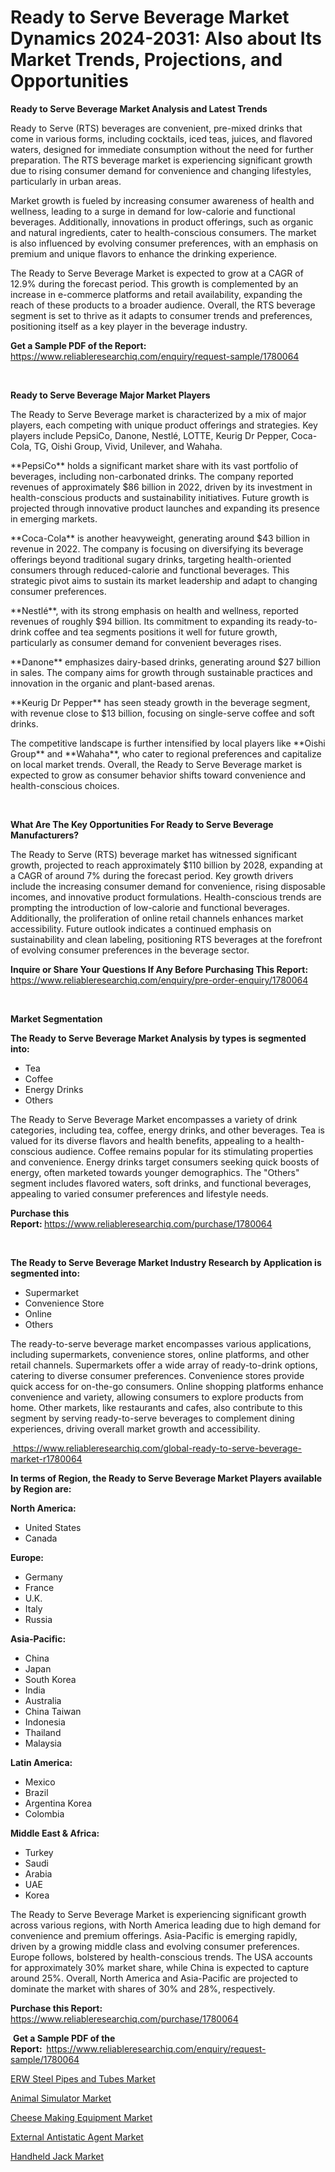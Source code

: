 <p><h1>Ready to Serve Beverage Market Dynamics 2024-2031: Also about Its Market Trends, Projections, and Opportunities</h1></p><p><strong>Ready to Serve Beverage Market Analysis and Latest Trends</strong></p>
<p><p>Ready to Serve (RTS) beverages are convenient, pre-mixed drinks that come in various forms, including cocktails, iced teas, juices, and flavored waters, designed for immediate consumption without the need for further preparation. The RTS beverage market is experiencing significant growth due to rising consumer demand for convenience and changing lifestyles, particularly in urban areas. </p><p>Market growth is fueled by increasing consumer awareness of health and wellness, leading to a surge in demand for low-calorie and functional beverages. Additionally, innovations in product offerings, such as organic and natural ingredients, cater to health-conscious consumers. The market is also influenced by evolving consumer preferences, with an emphasis on premium and unique flavors to enhance the drinking experience. </p><p>The Ready to Serve Beverage Market is expected to grow at a CAGR of 12.9% during the forecast period. This growth is complemented by an increase in e-commerce platforms and retail availability, expanding the reach of these products to a broader audience. Overall, the RTS beverage segment is set to thrive as it adapts to consumer trends and preferences, positioning itself as a key player in the beverage industry.</p></p>
<p><strong>Get a Sample PDF of the Report:&nbsp;</strong> <a href="https://www.reliableresearchiq.com/enquiry/request-sample/1780064?utm_campaign=1476&utm_medium=2&utm_source=Github&utm_content=ia&utm_term=09102024&utm_id=ready-to-serve-beverage">https://www.reliableresearchiq.com/enquiry/request-sample/1780064</a></p>
<p>&nbsp;</p>
<p><strong>Ready to Serve Beverage Major Market Players</strong></p>
<p><p>The Ready to Serve Beverage market is characterized by a mix of major players, each competing with unique product offerings and strategies. Key players include PepsiCo, Danone, Nestlé, LOTTE, Keurig Dr Pepper, Coca-Cola, TG, Oishi Group, Vivid, Unilever, and Wahaha.</p><p>**PepsiCo** holds a significant market share with its vast portfolio of beverages, including non-carbonated drinks. The company reported revenues of approximately $86 billion in 2022, driven by its investment in health-conscious products and sustainability initiatives. Future growth is projected through innovative product launches and expanding its presence in emerging markets.</p><p>**Coca-Cola** is another heavyweight, generating around $43 billion in revenue in 2022. The company is focusing on diversifying its beverage offerings beyond traditional sugary drinks, targeting health-oriented consumers through reduced-calorie and functional beverages. This strategic pivot aims to sustain its market leadership and adapt to changing consumer preferences.</p><p>**Nestlé**, with its strong emphasis on health and wellness, reported revenues of roughly $94 billion. Its commitment to expanding its ready-to-drink coffee and tea segments positions it well for future growth, particularly as consumer demand for convenient beverages rises.</p><p>**Danone** emphasizes dairy-based drinks, generating around $27 billion in sales. The company aims for growth through sustainable practices and innovation in the organic and plant-based arenas.</p><p>**Keurig Dr Pepper** has seen steady growth in the beverage segment, with revenue close to $13 billion, focusing on single-serve coffee and soft drinks. </p><p>The competitive landscape is further intensified by local players like **Oishi Group** and **Wahaha**, who cater to regional preferences and capitalize on local market trends. Overall, the Ready to Serve Beverage market is expected to grow as consumer behavior shifts toward convenience and health-conscious choices.</p></p>
<p>&nbsp;</p>
<p><strong>What Are The Key Opportunities For Ready to Serve Beverage Manufacturers?</strong></p>
<p><p>The Ready to Serve (RTS) beverage market has witnessed significant growth, projected to reach approximately $110 billion by 2028, expanding at a CAGR of around 7% during the forecast period. Key growth drivers include the increasing consumer demand for convenience, rising disposable incomes, and innovative product formulations. Health-conscious trends are prompting the introduction of low-calorie and functional beverages. Additionally, the proliferation of online retail channels enhances market accessibility. Future outlook indicates a continued emphasis on sustainability and clean labeling, positioning RTS beverages at the forefront of evolving consumer preferences in the beverage sector.</p></p>
<p><strong>Inquire or Share Your Questions If Any Before Purchasing This Report:</strong> <a href="https://www.reliableresearchiq.com/enquiry/pre-order-enquiry/1780064?utm_campaign=1476&utm_medium=2&utm_source=Github&utm_content=ia&utm_term=09102024&utm_id=ready-to-serve-beverage">https://www.reliableresearchiq.com/enquiry/pre-order-enquiry/1780064</a></p>
<p>&nbsp;</p>
<p><strong>Market Segmentation</strong></p>
<p><strong>The Ready to Serve Beverage Market Analysis by types is segmented into:</strong></p>
<p><ul><li>Tea</li><li>Coffee</li><li>Energy Drinks</li><li>Others</li></ul></p>
<p><p>The Ready to Serve Beverage Market encompasses a variety of drink categories, including tea, coffee, energy drinks, and other beverages. Tea is valued for its diverse flavors and health benefits, appealing to a health-conscious audience. Coffee remains popular for its stimulating properties and convenience. Energy drinks target consumers seeking quick boosts of energy, often marketed towards younger demographics. The "Others" segment includes flavored waters, soft drinks, and functional beverages, appealing to varied consumer preferences and lifestyle needs.</p></p>
<p><strong>Purchase this Report:&nbsp;</strong><a href="https://www.reliableresearchiq.com/purchase/1780064?utm_campaign=1476&utm_medium=2&utm_source=Github&utm_content=ia&utm_term=09102024&utm_id=ready-to-serve-beverage">https://www.reliableresearchiq.com/purchase/1780064</a></p>
<p>&nbsp;</p>
<p><strong>The Ready to Serve Beverage Market Industry Research by Application is segmented into:</strong></p>
<p><ul><li>Supermarket</li><li>Convenience Store</li><li>Online</li><li>Others</li></ul></p>
<p><p>The ready-to-serve beverage market encompasses various applications, including supermarkets, convenience stores, online platforms, and other retail channels. Supermarkets offer a wide array of ready-to-drink options, catering to diverse consumer preferences. Convenience stores provide quick access for on-the-go consumers. Online shopping platforms enhance convenience and variety, allowing consumers to explore products from home. Other markets, like restaurants and cafes, also contribute to this segment by serving ready-to-serve beverages to complement dining experiences, driving overall market growth and accessibility.</p></p>
<p><a href="https://www.reliableresearchiq.com/global-ready-to-serve-beverage-market-r1780064?utm_campaign=1476&utm_medium=2&utm_source=Github&utm_content=ia&utm_term=09102024&utm_id=ready-to-serve-beverage">&nbsp;https://www.reliableresearchiq.com/global-ready-to-serve-beverage-market-r1780064</a></p>
<p><strong>In terms of Region, the Ready to Serve Beverage Market Players available by Region are:</strong></p>
<p>
    <p> <strong> North America: </strong>
        <ul>
            <li>United States</li>
            <li>Canada</li>
        </ul>
        </p> 
    <p> <strong> Europe: </strong>
        <ul>
            <li>Germany</li>
            <li>France</li>
            <li>U.K.</li>
            <li>Italy</li>
            <li>Russia</li>
        </ul>
        </p> 
    <p> <strong> Asia-Pacific: </strong>
        <ul>
            <li>China</li>
            <li>Japan</li>
            <li>South Korea</li>
            <li>India</li>
            <li>Australia</li>
            <li>China Taiwan</li>
            <li>Indonesia</li>
            <li>Thailand</li>
            <li>Malaysia</li>
        </ul>
        </p> 
    <p> <strong> Latin America: </strong>
        <ul>
            <li>Mexico</li>
            <li>Brazil</li>
            <li>Argentina Korea</li>
            <li>Colombia</li>
        </ul>
        </p> 
    <p> <strong> Middle East & Africa: </strong>
        <ul>
            <li>Turkey</li>
            <li>Saudi</li>
            <li>Arabia</li>
            <li>UAE</li>
            <li>Korea</li>
        </ul>
    </p>
    </p>
<p><p>The Ready to Serve Beverage Market is experiencing significant growth across various regions, with North America leading due to high demand for convenience and premium offerings. Asia-Pacific is emerging rapidly, driven by a growing middle class and evolving consumer preferences. Europe follows, bolstered by health-conscious trends. The USA accounts for approximately 30% market share, while China is expected to capture around 25%. Overall, North America and Asia-Pacific are projected to dominate the market with shares of 30% and 28%, respectively.</p></p>
<p><strong>Purchase this Report: </strong><a href="https://www.reliableresearchiq.com/purchase/1780064?utm_campaign=1476&utm_medium=2&utm_source=Github&utm_content=ia&utm_term=09102024&utm_id=ready-to-serve-beverage">https://www.reliableresearchiq.com/purchase/1780064</a></p>
<p>&nbsp;<strong>Get a Sample PDF of the Report:&nbsp;&nbsp;</strong><a href="https://www.reliableresearchiq.com/enquiry/request-sample/1780064?utm_campaign=1476&utm_medium=2&utm_source=Github&utm_content=ia&utm_term=09102024&utm_id=ready-to-serve-beverage">https://www.reliableresearchiq.com/enquiry/request-sample/1780064</a></p>
<p><strong></strong></p>
<p><p><a href="https://www.linkedin.com/pulse/erw-steel-pipes-tubes-market2024-2031-industry-insights-investment-aolme?trackingId=zPbnebfuSTqkVLuBBrJKxw%3D%3D&utm_campaign=1476&utm_medium=2&utm_source=Github&utm_content=ia&utm_term=09102024&utm_id=ready-to-serve-beverage">ERW Steel Pipes and Tubes Market</a></p><p><a href="https://www.linkedin.com/pulse/animal-simulator-market-research-report-forecast-growth-prospects-tbrge?utm_campaign=1476&utm_medium=2&utm_source=Github&utm_content=ia&utm_term=09102024&utm_id=ready-to-serve-beverage">Animal Simulator Market</a></p><p><a href="https://www.linkedin.com/pulse/cheese-making-equipment-market-trends-focusing-insight-forecast-hazrf?utm_campaign=1476&utm_medium=2&utm_source=Github&utm_content=ia&utm_term=09102024&utm_id=ready-to-serve-beverage">Cheese Making Equipment Market</a></p><p><a href="https://github.com/AshrafKhan865/Market-Research-Report-List-1/blob/main/external-antistatic-agent-market.md?utm_campaign=1476&utm_medium=2&utm_source=Github&utm_content=ia&utm_term=09102024&utm_id=ready-to-serve-beverage">External Antistatic Agent Market</a></p><p><a href="https://www.linkedin.com/pulse/global-handheld-jack-market-sector-types-applications-player-g6j1f?utm_campaign=1476&utm_medium=2&utm_source=Github&utm_content=ia&utm_term=09102024&utm_id=ready-to-serve-beverage">Handheld Jack Market</a></p></p>